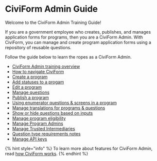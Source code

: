 # CiviForm Admin Guide

Welcome to the CiviForm Admin Training Guide!

If you are a government employee who creates, publishes, and manages application forms for programs, then you are a CiviForm Admin. 
With CiviForm, you can manage and create program application forms using a repository of reusable questions.

Follow the guide below to learn the ropes as a CiviForm Admin.

* [CiviForm Admin training overview](civiform-admin-training-overview.md)
* [How to navigate CiviForm](how-to-navigate-civiform.md)
* [Create a program](create-a-program.md)
* [Add statuses to a progam](add-statuses.md)
* [Edit a program](edit-a-program.md)
* [Manage questions](manage-questions.md)
* [Publish a program](publish-a-program.md)
* [Using enumerator questions & screens in a program](using-enumerator-questions-and-screens-in-a-program.md)
* [Manage translations for programs & questions](manage-translations-for-programs-and-questions.md)
* [Show or hide questions based on inputs](show-or-hide-questions-based-on-inputs.md)
* [Manage program eligibility](user-manual/civiform-admin-guide/manage-eligibility.md)
* [Manage Program Admins](manage-program-admins.md)
* [Manage Trusted Intermediaries](manage-trusted-intermediaries.md)
* [Question type requirements notes](question-type-requirements-notes.md)
* [Manage API keys](manage-api-keys.md)

{% hint style="info" %}
To learn more about features for CiviForm Admin, read [how CiviForm works](../../overview/how-does-civiform-work.md#civiform-admin-experience).
{% endhint %}
